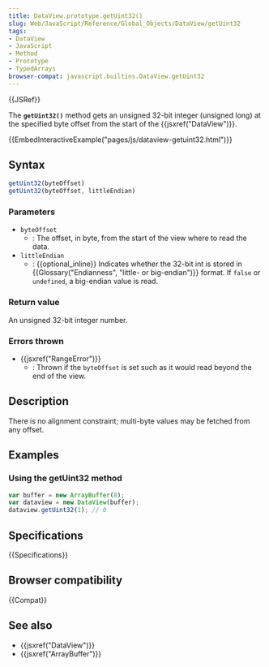 ```yaml
---
title: DataView.prototype.getUint32()
slug: Web/JavaScript/Reference/Global_Objects/DataView/getUint32
tags:
- DataView
- JavaScript
- Method
- Prototype
- TypedArrays
browser-compat: javascript.builtins.DataView.getUint32
---
```

{{JSRef}}

The **`getUint32()`** method gets an unsigned 32-bit integer (unsigned long) at
the specified byte offset from the start of the {{jsxref("DataView")}}.

{{EmbedInteractiveExample("pages/js/dataview-getuint32.html")}}

## Syntax

```js
getUint32(byteOffset)
getUint32(byteOffset, littleEndian)
```

### Parameters

*   `byteOffset`
    *   : The offset, in byte, from the start of the view where to read the data.
*   `littleEndian`
    *   : {{optional_inline}} Indicates whether the 32-bit int is stored in
        {{Glossary("Endianness", "little- or big-endian")}} format.
        If `false` or `undefined`, a big-endian value is read.

### Return value

An unsigned 32-bit integer number.

### Errors thrown

*   {{jsxref("RangeError")}}
    *   : Thrown if the `byteOffset` is set such as it would read beyond the end of
        the view.

## Description

There is no alignment constraint; multi-byte values may be fetched from any
offset.

## Examples

### Using the getUint32 method

```js
var buffer = new ArrayBuffer(8);
var dataview = new DataView(buffer);
dataview.getUint32(1); // 0
```

## Specifications

{{Specifications}}

## Browser compatibility

{{Compat}}

## See also

*   {{jsxref("DataView")}}
*   {{jsxref("ArrayBuffer")}}
